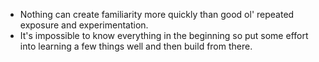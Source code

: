 - Nothing can create familiarity more quickly than good ol' repeated exposure and experimentation.
- It's impossible to know everything in the beginning so put some effort into learning a few things well and then build from there.
